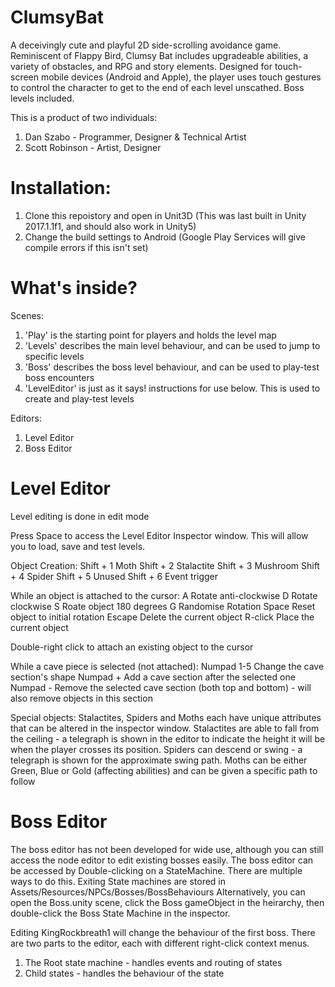 # ClumsyBat
A deceivingly cute and playful 2D side-scrolling avoidance game.  Reminiscent of Flappy Bird, Clumsy Bat includes upgradeable abilities, a variety of obstacles, and RPG and story elements. Designed for touch-screen mobile devices (Android and Apple), the player uses touch gestures to control the character to get to the end of each level unscathed. Boss levels included.

This is a product of two individuals:
1.  Dan Szabo - Programmer, Designer & Technical Artist
2.  Scott Robinson - Artist, Designer

# Installation:
1.  Clone this repoistory and open in Unit3D (This was last built in Unity 2017.1.1f1, and should also work in Unity5)
2.  Change the build settings to Android (Google Play Services will give compile errors if this isn't set)

# What's inside?
Scenes:
1.  'Play' is the starting point for players and holds the level map
2.  'Levels' describes the main level behaviour, and can be used to jump to specific levels
3.  'Boss' describes the boss level behaviour, and can be used to play-test boss encounters
4.  'LevelEditor' is just as it says! instructions for use below. This is used to create and play-test levels

Editors:
1.  Level Editor
2.  Boss Editor

# Level Editor
Level editing is done in edit mode

Press Space to access the Level Editor Inspector window. This will allow you to load, save and test levels.

Object Creation:
  Shift + 1   Moth
  Shift + 2   Stalactite
  Shift + 3   Mushroom
  Shift + 4   Spider
  Shift + 5   Unused
  Shift + 6   Event trigger
  
While an object is attached to the cursor:
  A       Rotate anti-clockwise
  D       Rotate clockwise
  S       Roate object 180 degrees
  G       Randomise Rotation
  Space   Reset object to initial rotation
  Escape  Delete the current object
  R-click Place the current object
  
Double-right click to attach an existing object to the cursor

While a cave piece is selected (not attached):
  Numpad 1-5    Change the cave section's shape
  Numpad +      Add a cave section after the selected one
  Numpad -      Remove the selected cave section (both top and bottom) - will also remove objects in this section
  
Special objects:
  Stalactites, Spiders and Moths each have unique attributes that can be altered in the inspector window.
  Stalactites are able to fall from the ceiling - a telegraph is shown in the editor to indicate the height it will be when the player crosses its position.
  Spiders can descend or swing - a telegraph is shown for the approximate swing path.
  Moths can be either Green, Blue or Gold (affecting abilities) and can be given a specific path to follow
  
# Boss Editor
The boss editor has not been developed for wide use, although you can still access the node editor to edit existing bosses easily. The boss editor can be accessed by Double-clicking on a StateMachine. There are multiple ways to do this.
Exiting State machines are stored in Assets/Resources/NPCs/Bosses/BossBehaviours
Alternatively, you can open the Boss.unity scene, click the Boss gameObject in the heirarchy, then double-click the Boss State Machine in the inspector.

Editing KingRockbreath1 will change the behaviour of the first boss. There are two parts to the editor, each with different right-click context menus.
  1.  The Root state machine - handles events and routing of states
  2.  Child states - handles the behaviour of the state
